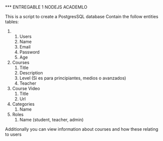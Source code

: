 *** ENTREGABLE 1 NODEJS ACADEMLO

This is a script to create a PostgresSQL database
Contain the follow entities tables:
1.  1. Users
    1. Name
    2. Email
    3. Password
    4. Age
2. Courses
    1. Title
    2. Description
    3. Level (Si es para principiantes, medios o avanzados)
    4. Teacher
3. Course Video
    1. Title
    2. Url
4. Categories
    1. Name
5. Roles
    1. Name (student, teacher, admin)



Additionally you can view information about courses and how these relating to users